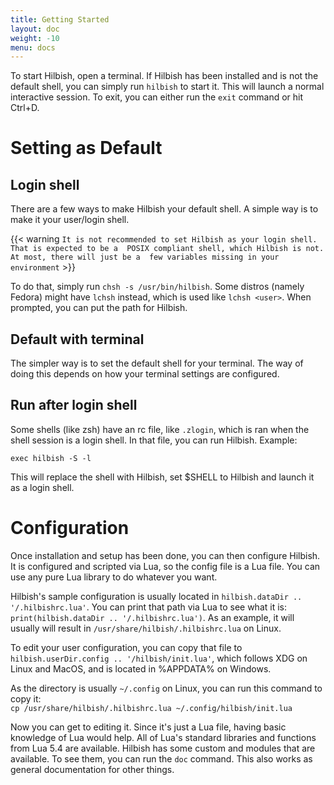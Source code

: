 ```yaml
---
title: Getting Started
layout: doc
weight: -10
menu: docs
---
```


To start Hilbish, open a terminal. If Hilbish has been installed and is not the
default shell, you can simply run `hilbish` to start it. This will launch
a normal interactive session.
To exit, you can either run the `exit` command or hit Ctrl+D.

# Setting as Default
## Login shell
There are a few ways to make Hilbish your default shell. A simple way is 
to make it your user/login shell.

{{< warning `It is not recommended to set Hilbish as your login shell. That is expected to be a 
POSIX compliant shell, which Hilbish is not. At most, there will just be a 
few variables missing in your environment` >}}

To do that, simply run `chsh -s /usr/bin/hilbish`.
Some distros (namely Fedora) might have `lchsh` instead, which is used like `lchsh <user>`.
When prompted, you can put the path for Hilbish.

## Default with terminal
The simpler way is to set the default shell for your terminal. The way of 
doing this depends on how your terminal settings are configured.

## Run after login shell
Some shells (like zsh) have an rc file, like `.zlogin`, which is ran when the shell session
is a login shell. In that file, you can run Hilbish. Example:

```
exec hilbish -S -l
```

This will replace the shell with Hilbish, set $SHELL to Hilbish and launch it as a login shell.

# Configuration
Once installation and setup has been done, you can then configure Hilbish.
It is configured and scripted via Lua, so the config file is a Lua file.
You can use any pure Lua library to do whatever you want.

Hilbish's sample configuration is usually located in `hilbish.dataDir .. '/.hilbishrc.lua'`.
You can print that path via Lua to see what it is: `print(hilbish.dataDir .. '/.hilbishrc.lua')`.
As an example, it will usually will result in `/usr/share/hilbish/.hilbishrc.lua` on Linux.

To edit your user configuration, you can copy that file to `hilbish.userDir.config .. '/hilbish/init.lua'`,
which follows XDG on Linux and MacOS, and is located in %APPDATA% on Windows.

As the directory is usually `~/.config` on Linux, you can run this command to copy it:  
`cp /usr/share/hilbish/.hilbishrc.lua ~/.config/hilbish/init.lua`

Now you can get to editing it. Since it's just a Lua file, having basic
knowledge of Lua would help. All of Lua's standard libraries and functions
from Lua 5.4 are available. Hilbish has some custom and modules that are
available. To see them, you can run the `doc` command. This also works as
general documentation for other things.
